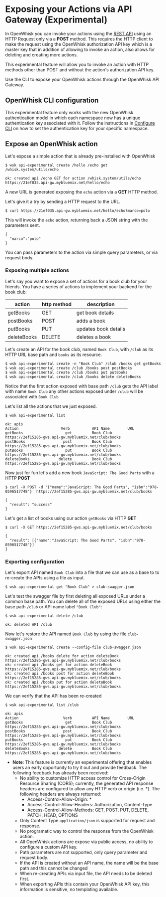 # Exposing your Actions via API Gateway (Experimental)

In OpenWhisk you can invoke your actions using the [REST API](./reference.md#rest-api) using an HTTP Request only via a __POST__ method.
This requires the HTTP client to make the request using the OpenWhisk authorization API key which is a master
key that in addition of allowing to invoke an action, also allows for deleting and creating more actions.

This experimental feature will allow you to invoke an action with HTTP methods other than POST and without the action's authorization API key.

Use the CLI to expose your OpenWhisk actions through the OpenWhisk API Gateway. 

## OpenWhisk CLI configuration
This experimental feature only works with the new OpenWhisk authentication model in which each namespace now has a unique authentication key associated with it.
Follow the instructions in [Configure CLI](./README.md#setting-up-the-openwhisk-cli) on how to set the authentication key for your specific namespace.


## Expose an OpenWhisk action

Let's expose a simple action that is already pre-installed with OpenWhisk

```
$ wsk api-experimental create /hello /echo get /whisk.system/utils/echo
```
```
ok: created api /echo GET for action /whisk.system/utils/echo
https://21ef035.api-gw.mybluemix.net/hello/echo
```
A new URL is generated exposing the `echo` action via a __GET__ HTTP method.

Let's give it a try by sending a HTTP request to the URL.
```
$ curl https://21ef035.api-gw.mybluemix.net/hello/echo?marco=polo
```
This will invoke the `echo` action, returning back a JSON string with the parameters sent.
```
{
  "marco":"polo"
}
```

You can pass parameters to the action via simple query parameters, or via request body.

### Exposing multiple actions

Let's say you want to expose a set of actions for a book club for your friends.
You have a series of actions to implement your backend for the book club:

| action | http method | description |
| ----------- | ----------- | ------------ |
| getBooks    | GET | get book details  |
| postBooks   | POST | adds a book |
| putBooks    | PUT | updates book details |
| deleteBooks | DELETE | deletes a book |

Let's create an API for the book club, named `Book Club`, with `/club` as its HTTP URL base path and `books` as its resource.
```
$ wsk api-experimental create -n "Book Club" /club /books get getBooks
$ wsk api-experimental create /club /books post postBooks
$ wsk api-experimental create /club /books put putBooks
$ wsk api-experimental create /club /books delete deleteBooks
```

Notice that the first action exposed with base path `/club` gets the API label with name `Book Club` any other actions exposed under `/club` will be associated with `Book Club`

Let's list all the actions that we just exposed.

```
$ wsk api-experimental list
```
```
ok: apis
Action                   Verb          API Name        URL
getBooks                   get         Book Club       https://2ef15285-gws.api-gw.mybluemix.net/club/books
postBooks                 post         Book Club       https://2ef15285-gws.api-gw.mybluemix.net/club/books
putBooks                   put         Book Club       https://2ef15285-gws.api-gw.mybluemix.net/club/books
deleteBooks             delete         Book Club       https://2ef15285-gws.api-gw.mybluemix.net/club/books
```

Now just for fun let's add a new book `JavaScript: The Good Parts` with a HTTP __POST__
```
$ curl -X POST -d '{"name":"JavaScript: The Good Parts", "isbn":"978-0596517748"}' https://2ef15285-gws.api-gw.mybluemix.net/club/books
```
```
{
  "result": "success"
}
```

Let's get a list of books using our action `getBooks` via HTTP __GET__
```
$ curl -X GET https://2ef15285-gws.api-gw.mybluemix.net/club/books
```
```
{
  "result": [{"name":"JavaScript: The Good Parts", "isbn":"978-0596517748"}]
}
```

### Exporting configuration
Let's export API named `Book Club` into a file that we can use as a base to to re-create the APIs using a file as input. 
```
$ wsk api-experimental get "Book Club" > club-swagger.json
```

Let's test the swagger file by first deleting all exposed URLs under a common base path.
You can delete all of the exposed URLs using either the base path `/club` or API name label `"Book Club"`:
```
$ wsk api-experimental delete /club
```
```
ok: deleted API /club
```

Now let's restore the API named `Book Club` by using the file `club-swagger.json`
```
$ wsk api-experimental create --config-file club-swagger.json
```
```
ok: created api /books delete for action deleteBook
https://2ef15285-gws.api-gw.mybluemix.net/club/books
ok: created api /books get for action deleteBook
https://2ef15285-gws.api-gw.mybluemix.net/club/books
ok: created api /books post for action deleteBook
https://2ef15285-gws.api-gw.mybluemix.net/club/books
ok: created api /books put for action deleteBook
https://2ef15285-gws.api-gw.mybluemix.net/club/books
```

We can verify that the API has been re-created
```
$ wsk api-experimental list /club
```
```
ok: apis
Action                    Verb         API Name        URL
getBooks                   get         Book Club       https://2ef15285-gws.api-gw.mybluemix.net/club/books
postBooks                 post         Book Club       https://2ef15285-gws.api-gw.mybluemix.net/club/books
putBooks                   put         Book Club       https://2ef15285-gws.api-gw.mybluemix.net/club/books
deleteBooks             delete         Book Club       https://2ef15285-gws.api-gw.mybluemix.net/club/books
```

- **Note**: This feature is currently an experimental offering that enables users an early opportunity to try it out and provide feedback. The following feedback has already been received:
  - No ability to customize HTTP access control for Cross-Origin Resource Sharing (CORS); currently, the generated API response headers are configured to allow any HTTP verb or origin (i.e. *). The following headers are always retturned:
    - Access-Control-Allow-Origin: *
    - Access-Control-Allow-Headers: Authorization, Content-Type
    - Access-Control-Allow-Methods: GET, POST, PUT, DELETE, PATCH, HEAD, OPTIONS
  - Only Content Type `application/json` is supported for request and response.
  - No programatic way to control the response from the OpenWhisk action.
  - All OpenWhisk actions are expose via public access, no ability to configure a custom API key.
  - Path parameters are not supported, only query parameter and request body.
  - If the API is created without an API name, the name will be the base path and this cannot be changed
  - When re-creating APIs via input file, the API needs to be deleted first.
  - When exporting APIs this contain your OpenWhisk API key, this information is sensitive, no templating available.
